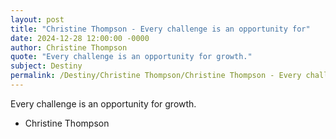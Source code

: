 ```yaml
---
layout: post
title: "Christine Thompson - Every challenge is an opportunity for"
date: 2024-12-28 12:00:00 -0000
author: Christine Thompson
quote: "Every challenge is an opportunity for growth."
subject: Destiny
permalink: /Destiny/Christine Thompson/Christine Thompson - Every challenge is an opportunity for
---
```


Every challenge is an opportunity for growth.

- Christine Thompson
